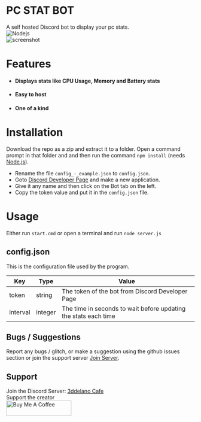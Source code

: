 # PC STAT BOT
A self hosted Discord bot to display your pc stats.
<br>
<img alt="Nodejs" src="https://img.shields.io/badge/-Node.js-43853d?style=flat-square&logo=Node.js&logoColor=white" />
<br>
<img alt="screenshot" src="https://cdn.discordapp.com/attachments/360062738615107605/848939420622913556/unknown.png" />

# Features
- #### Displays stats like CPU Usage, Memory and Battery stats
- #### Easy to host
- #### One of a kind


# Installation
Download the repo as a zip and extract it to a folder. Open a command prompt in that folder and and then run the command `npm install`  (needs [Node.js](https://nodejs.org/)).
- Rename the file `config_-_example.json` to `config.json`.
- Goto [Discord Developer Page](https://discord.com/developers/applications) and make a new application.
- Give it any name and then click on the Bot tab on the left.
- Copy the token value and put it in the `config.json` file.


# Usage
Either run `start.cmd` or open a terminal and run `node server.js`


## config.json
This is the configuration file used by the program.

| Key      | Type    | Value                                                           |
| -------- | ------- | --------------------------------------------------------------- |
| token    | string  | The token of the bot from Discord Developer Page                |
| interval | integer | The time in seconds to wait before updating the stats each time |

## Bugs / Suggestions
Report any bugs / glitch, or make a suggestion using the github issues section or join the support server [Join Server](https://discord.gg/FZY9TqW).

## Support
Join the Discord Server: [3ddelano Cafe](https://discord.gg/FZY9TqW)
<br>
Support the creator
<br>
<a href="https://www.buymeacoffee.com/3ddelano" target="_blank"><img height="41" width="174" src="https://cdn.buymeacoffee.com/buttons/v2/default-red.png" alt="Buy Me A Coffee" width="150" ></a>